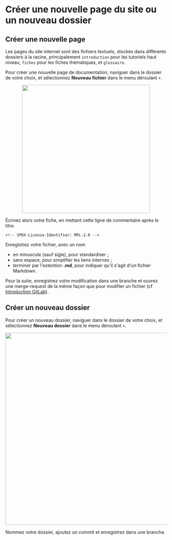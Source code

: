 # Créer une nouvelle page du site ou un nouveau dossier
<!-- SPDX-License-Identifier: MPL-2.0 -->  

## Créer une nouvelle page
Les pages du site internet sont des fichiers textuels, stockés dans différents dossiers à la racine, principalement `introduction` pour les tutoriels haut niveau, `fiches` pour les fiches thématiques, et `glossaire`.

Pour créer une nouvelle page de documentation, naviguer dans le dossier de votre choix, et sélectionnez **Nouveau fichier** dans le menu déroulant `+`.

<p align="center">
<img src="../files/images/tutoriel_gitlab/nouveau_fichier.png" width="400px"/>
</p>

Écrivez alors votre fiche, en mettant cette ligne de commentaire après le titre.
```
<!-- SPDX-License-Identifier: MPL-2.0 -->
```

Enregistrez votre fichier, avec un nom 
- en minuscule (sauf sigle), pour standardiser ; 
- sans espace, pour simplifier les liens internes ;
- terminer par l'extention **.md**, pour indiquer qu'il s'agit d'un fichier Markdown.

Pour la suite, enregistrez votre modification dans une branche et ouvrez une merge-request de la même façon que pour modifier un fichier (cf [Introduction GitLab](introduction_gitlab.md)).

## Créer un nouveau dossier
Pour créer un nouveau dossier, naviguer dans le dossier de votre choix, et sélectionnez **Nouveau dossier** dans le menu déroulant `+`. 

<p align="center">
<img src="../files/images/tutoriel_gitlab/2020-03-10_HDH_ajout-dossier_MLP-2.0.png" width="600px"/>
</p>

Nommez votre dossier, ajoutez un commit et enregistrez dans une branche.

